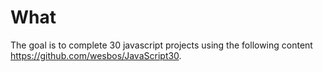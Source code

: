 # What
The goal is to complete 30 javascript projects using the following content https://github.com/wesbos/JavaScript30.



